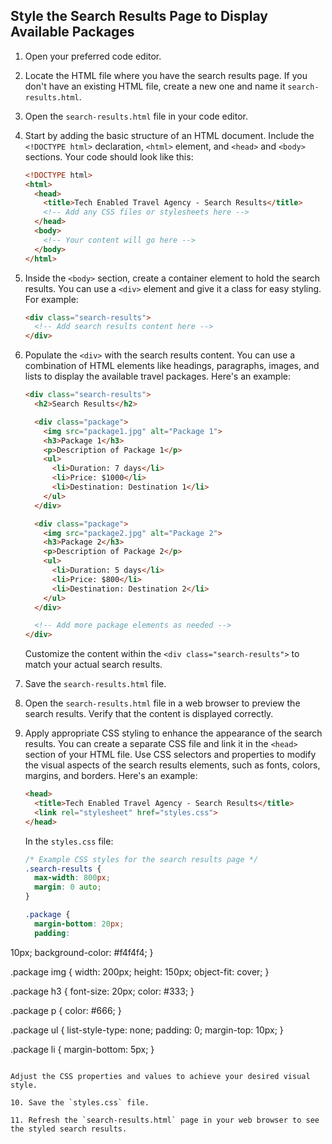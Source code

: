 

## Style the Search Results Page to Display Available Packages

1. Open your preferred code editor.

2. Locate the HTML file where you have the search results page. If you don't have an existing HTML file, create a new one and name it `search-results.html`.

3. Open the `search-results.html` file in your code editor.

4. Start by adding the basic structure of an HTML document. Include the `<!DOCTYPE html>` declaration, `<html>` element, and `<head>` and `<body>` sections. Your code should look like this:

   ```html
   <!DOCTYPE html>
   <html>
     <head>
       <title>Tech Enabled Travel Agency - Search Results</title>
       <!-- Add any CSS files or stylesheets here -->
     </head>
     <body>
       <!-- Your content will go here -->
     </body>
   </html>
   ```

5. Inside the `<body>` section, create a container element to hold the search results. You can use a `<div>` element and give it a class for easy styling. For example:

   ```html
   <div class="search-results">
     <!-- Add search results content here -->
   </div>
   ```

6. Populate the `<div>` with the search results content. You can use a combination of HTML elements like headings, paragraphs, images, and lists to display the available travel packages. Here's an example:

   ```html
   <div class="search-results">
     <h2>Search Results</h2>

     <div class="package">
       <img src="package1.jpg" alt="Package 1">
       <h3>Package 1</h3>
       <p>Description of Package 1</p>
       <ul>
         <li>Duration: 7 days</li>
         <li>Price: $1000</li>
         <li>Destination: Destination 1</li>
       </ul>
     </div>

     <div class="package">
       <img src="package2.jpg" alt="Package 2">
       <h3>Package 2</h3>
       <p>Description of Package 2</p>
       <ul>
         <li>Duration: 5 days</li>
         <li>Price: $800</li>
         <li>Destination: Destination 2</li>
       </ul>
     </div>

     <!-- Add more package elements as needed -->
   </div>
   ```

   Customize the content within the `<div class="search-results">` to match your actual search results.

7. Save the `search-results.html` file.

8. Open the `search-results.html` file in a web browser to preview the search results. Verify that the content is displayed correctly.

9. Apply appropriate CSS styling to enhance the appearance of the search results. You can create a separate CSS file and link it in the `<head>` section of your HTML file. Use CSS selectors and properties to modify the visual aspects of the search results elements, such as fonts, colors, margins, and borders. Here's an example:

   ```html
   <head>
     <title>Tech Enabled Travel Agency - Search Results</title>
     <link rel="stylesheet" href="styles.css">
   </head>
   ```

   In the `styles.css` file:

   ```css
   /* Example CSS styles for the search results page */
   .search-results {
     max-width: 800px;
     margin: 0 auto;
   }

   .package {
     margin-bottom: 20px;
     padding: 

10px;
     background-color: #f4f4f4;
   }

   .package img {
     width: 200px;
     height: 150px;
     object-fit: cover;
   }

   .package h3 {
     font-size: 20px;
     color: #333;
   }

   .package p {
     color: #666;
   }

   .package ul {
     list-style-type: none;
     padding: 0;
     margin-top: 10px;
   }

   .package li {
     margin-bottom: 5px;
   }
   ```

   Adjust the CSS properties and values to achieve your desired visual style.

10. Save the `styles.css` file.

11. Refresh the `search-results.html` page in your web browser to see the styled search results.

